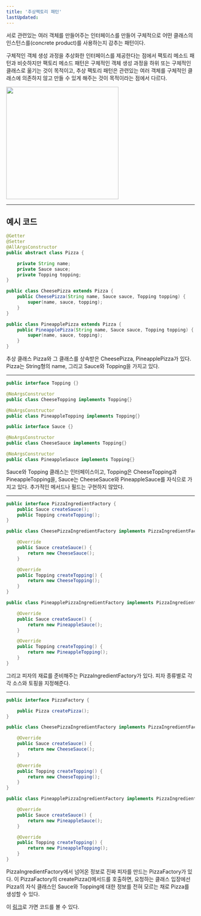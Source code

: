 ```yaml
---
title: '추상팩토리 패턴'
lastUpdated: 
---
```

<p>서로 관련있는 여러 객체를 만들어주는 인터페이스를 만들어 구체적으로 어떤 클래스의 인스턴스를(concrete product)를 사용하는지 감추는 패턴이다.</p>
<p>구체적인 객체 생성 과정을 추상화한 인터페이스를 제공한다는 점에서 팩토리 메소드 패턴과 비슷하지만 팩토리 메소드 패턴은 구체적인 객체 생성 과정을 하위 또는 구체적인 클래스로 옮기는 것이 목적이고, 추상 팩토리 패턴은 관련있는 여러 객체를 구체적인 클래스에 의존하지 않고 만들 수 있게 해주는 것이 목적이라는 점에서 다르다.</p>

<img src="https://shutterpress.info/books/wp-content/uploads/2020/07/abstrac_design_pattern_first.png" height=300px>

---

## 예시 코드

```java
@Getter
@Setter
@AllArgsConstructor
public abstract class Pizza {

    private String name;
    private Sauce sauce;
    private Topping topping;
}

public class CheesePizza extends Pizza {
    public CheesePizza(String name, Sauce sauce, Topping topping) {
        super(name, sauce, topping);
    }
}

public class PineapplePizza extends Pizza {
    public PineapplePizza(String name, Sauce sauce, Topping topping) {
        super(name, sauce, topping);
    }
}
```

추상 클래스 Pizza와 그 클래스를 상속받은 CheesePizza, PineapplePizza가 있다. Pizza는 String형의 name, 그리고 Sauce와 Topping을 가지고 있다. 

---

```java
public interface Topping {}

@NoArgsConstructor
public class CheeseTopping implements Topping{}

@NoArgsConstructor
public class PineappleTopping implements Topping{}
```

```java
public interface Sauce {}

@NoArgsConstructor
public class CheeseSauce implements Topping{}

@NoArgsConstructor
public class PineappleSauce implements Topping{}

```

Sauce와 Topping 클래스는 인터페이스이고, Topping은 CheeseTopping과 PineappleTopping을, Sauce는 CheeseSauce와 PineappleSauce를 자식으로 가지고 있다. 추가적인 메서드나 필드는 구현하지 않았다.

---

```java
public interface PizzaIngredientFactory {
    public Sauce createSauce();
    public Topping createTopping();
}

public class CheesePizzaIngredientFactory implements PizzaIngredientFactory {

    @Override
    public Sauce createSauce() {
        return new CheeseSauce();
    }

    @Override
    public Topping createTopping() {
        return new CheeseTopping();
    }
}

public class PineapplePizzaIngredientFactory implements PizzaIngredientFactory {

    @Override
    public Sauce createSauce() {
        return new PineappleSauce();
    }

    @Override
    public Topping createTopping() {
        return new PineappleTopping();
    }
}
```

그리고 피자의 재료를 준비해주는 PizzaIngredientFactory가 있다. 피자 종류별로 각각 소스와 토핑을 지정해준다.

---

```java
public interface PizzaFactory {

    public Pizza createPizza();
}

public class CheesePizzaIngredientFactory implements PizzaIngredientFactory {

    @Override
    public Sauce createSauce() {
        return new CheeseSauce();
    }

    @Override
    public Topping createTopping() {
        return new CheeseTopping();
    }
}

public class PineapplePizzaIngredientFactory implements PizzaIngredientFactory {

    @Override
    public Sauce createSauce() {
        return new PineappleSauce();
    }

    @Override
    public Topping createTopping() {
        return new PineappleTopping();
    }
}
```

PizzaIngredientFactory에서 넘어온 정보로 진짜 피자를 만드는 PizzaFactory가 있다. 이 PizzaFactory의 createPizza()메서드를 호출하면, 요청하는 클래스 입장에선 Pizza의 자식 클래스인 Sauce와 Topping에 대한 정보를 전혀 모르는 채로 Pizza를 생성할 수 있다. 

이 <a href="https://github.com/rlaisqls/GoF-DesignPatterns/tree/master/src/main/java/com/study/gof/designpattrens/_01_CredentialPatterns/abstractFactory">링크</a>로 가면 코드를 볼 수 있다.